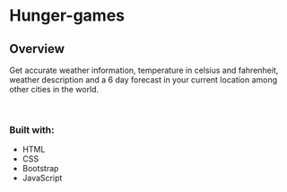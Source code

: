 # Hunger-games
 <h2> Overview</h2>
<p> Get accurate weather information, temperature in celsius and fahrenheit, weather description and a 6 day forecast in your current location among other cities in the world. </p>
<br>
<h3>Built with:</h3>
<ul>
 <li>HTML</li>
  <li>CSS</li>
  <li>Bootstrap</li>
  <li>JavaScript</li>
 </ul>



